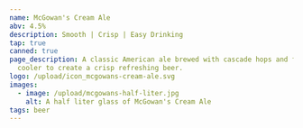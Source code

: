 ```yaml
---
name: McGowan's Cream Ale
abv: 4.5%
description: Smooth | Crisp | Easy Drinking
tap: true
canned: true
page_description: A classic American ale brewed with cascade hops and fermented
  cooler to create a crisp refreshing beer.
logo: /upload/icon_mcgowans-cream-ale.svg
images:
  - image: /upload/mcgowans-half-liter.jpg
    alt: A half liter glass of McGowan's Cream Ale
tags: beer
---
```

